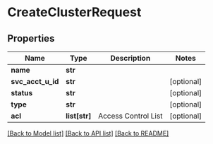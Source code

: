 # CreateClusterRequest

## Properties
Name | Type | Description | Notes
------------ | ------------- | ------------- | -------------
**name** | **str** |  | 
**svc_acct_u_id** | **str** |  | [optional] 
**status** | **str** |  | [optional] 
**type** | **str** |  | [optional] 
**acl** | **list[str]** | Access Control List | [optional] 

[[Back to Model list]](../README.md#documentation-for-models) [[Back to API list]](../README.md#documentation-for-api-endpoints) [[Back to README]](../README.md)


